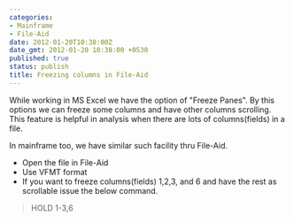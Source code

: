 ```yaml
---
categories:
- Mainframe
- File-Aid
date: 2012-01-20T10:38:00Z
date_gmt: 2012-01-20 10:38:00 +0530
published: true
status: publish
title: Freezing columns in File-Aid
---
```


While working in MS Excel we have the option of "Freeze Panes". By this options we can freeze some columns and have other columns scrolling. This feature is helpful in analysis when there are lots of columns(fields) in a file.

In mainframe too, we have similar such facility thru File-Aid.

- Open the file in File-Aid
- Use VFMT format
- If you want to freeze columns(fields) 1,2,3, and 6 and have the rest as scrollable issue the below command.

> HOLD 1-3,6 
